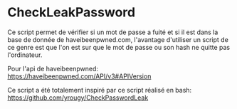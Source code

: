 # CheckLeakPassword

Ce script permet de vérifier si un mot de passe a fuité et si il est dans la base de donnée de haveibeenpwned.com, l'avantage d'utiliser un script de ce genre est que l'on est sur que le mot de passe ou son hash ne quitte pas l'ordinateur.

Pour l'api de haveibeenpwned: https://haveibeenpwned.com/API/v3#APIVersion

Ce script a été totalement inspiré par ce script réalisé en bash: https://github.com/yrougy/CheckPasswordLeak
